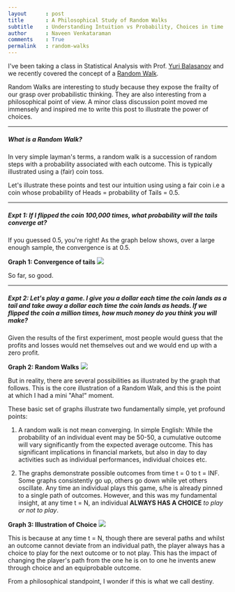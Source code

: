 ```yaml
---
layout      : post
title       : A Philosophical Study of Random Walks
subtitle    : Understanding Intuition vs Probability, Choices in time
author      : Naveen Venkataraman
comments    : True
permalink   : random-walks
---
```


I've been taking a class in Statistical Analysis with Prof. [Yuri Balasanov](http://www-finmath.uchicago.edu/about/faculty.shtml#balasanov) and we recently covered the concept of a [Random Walk](http://en.wikipedia.org/wiki/Random_walk).

Random Walks are interesting to study because they expose the frailty of our grasp over probabilistic thinking. They are also interesting from a philosophical point of view. A minor class discussion point moved me immensely and inspired me to write this post to illustrate the power of choices.

---

##### What is a Random Walk?

In very simple layman's terms, a random walk is a succession of random steps with a probability associated with each outcome. This is typically illustrated using a (fair) coin toss.

Let's illustrate these points and test our intuition using using a fair coin i.e a coin whose probability of Heads = probability of Tails = 0.5.

---

##### Expt 1: If I flipped the coin 100,000 times, what probability will the tails converge at?

If you guessed 0.5, you're right! As the graph below shows, over a large enough sample, the convergence is at 0.5.

__Graph 1: Convergence of tails__
<img src="https://cloud.githubusercontent.com/assets/2165419/4553104/495ef806-4e93-11e4-96c2-92c231278ad3.png"/>

So far, so good.

---

##### Expt 2: Let's play a game. I give you a dollar each time the coin lands as a tail and take away a dollar each time the coin lands as heads. If we flipped the coin a million times, how much money do you think you will make?

Given the results of the first experiment, most people would guess that the profits and losses would net themselves out and we would end up with a zero profit.

__Graph 2: Random Walks__
<img src="https://cloud.githubusercontent.com/assets/2165419/4554155/35dd6032-4ea8-11e4-9903-9273156748f5.png"/>

But in reality, there are several possibilities as illustrated by the graph that follows. This is the core illustration of a Random Walk, and this is the point at which I had a mini "Aha!" moment.

These basic set of graphs illustrate two fundamentally simple, yet profound points:

1. A random walk is not mean converging. In simple English: While the probability of an individual event may be 50-50, a cumulative outcome will vary significantly from the expected average outcome. This has significant implications in financial markets, but also in day to day activities such as individual performances, individual choices etc.

2. The graphs demonstrate possible outcomes from time t = 0 to t = INF. Some graphs consistently go up, others go down while yet others oscillate. Any time an individual plays this game, s/he is already pinned to a single path of outcomes. However, and this was my fundamental insight, at any time t = N, an individual **ALWAYS HAS A CHOICE** _to play or not to play_.

__Graph 3: Illustration of Choice__
<img src="https://cloud.githubusercontent.com/assets/2165419/4554353/b05a9358-4eac-11e4-8143-b3e9bed01fc3.png"/>

This is because at any time t = N, though there are several paths and whilst an outcome cannot deviate from an individual path, the player always has a choice to play for the next outcome or to not play. This has the impact of changing the player's path from the one he is on to one he invents anew through choice and an equiprobable outcome.

From a philosophical standpoint, I wonder if this is what we call destiny.